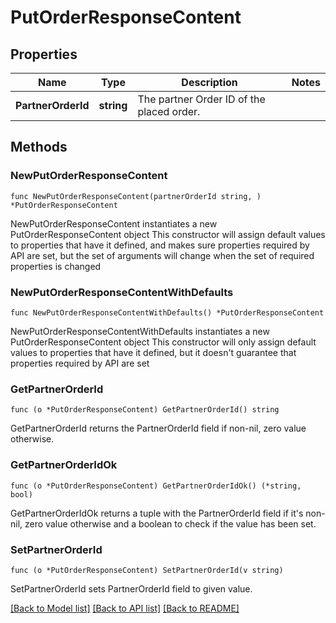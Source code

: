 # PutOrderResponseContent

## Properties

Name | Type | Description | Notes
------------ | ------------- | ------------- | -------------
**PartnerOrderId** | **string** | The partner Order ID of the placed order. | 

## Methods

### NewPutOrderResponseContent

`func NewPutOrderResponseContent(partnerOrderId string, ) *PutOrderResponseContent`

NewPutOrderResponseContent instantiates a new PutOrderResponseContent object
This constructor will assign default values to properties that have it defined,
and makes sure properties required by API are set, but the set of arguments
will change when the set of required properties is changed

### NewPutOrderResponseContentWithDefaults

`func NewPutOrderResponseContentWithDefaults() *PutOrderResponseContent`

NewPutOrderResponseContentWithDefaults instantiates a new PutOrderResponseContent object
This constructor will only assign default values to properties that have it defined,
but it doesn't guarantee that properties required by API are set

### GetPartnerOrderId

`func (o *PutOrderResponseContent) GetPartnerOrderId() string`

GetPartnerOrderId returns the PartnerOrderId field if non-nil, zero value otherwise.

### GetPartnerOrderIdOk

`func (o *PutOrderResponseContent) GetPartnerOrderIdOk() (*string, bool)`

GetPartnerOrderIdOk returns a tuple with the PartnerOrderId field if it's non-nil, zero value otherwise
and a boolean to check if the value has been set.

### SetPartnerOrderId

`func (o *PutOrderResponseContent) SetPartnerOrderId(v string)`

SetPartnerOrderId sets PartnerOrderId field to given value.



[[Back to Model list]](../README.md#documentation-for-models) [[Back to API list]](../README.md#documentation-for-api-endpoints) [[Back to README]](../README.md)


